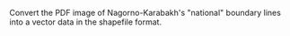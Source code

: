 Convert the PDF image of Nagorno-Karabakh's "national" boundary lines into a vector data in the shapefile format. 
